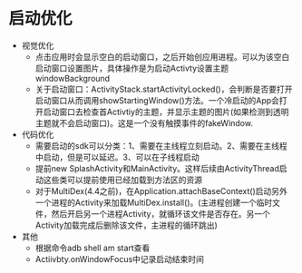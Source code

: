 # 启动优化
- 视觉优化
    - 点击应用时会显示空白的启动窗口，之后开始创应用进程。可以为该空白启动窗口设置图片，具体操作是为启动Activty设置主题windowBackground
    - 关于启动窗口：ActivityStack.startActivityLocked()，会判断是否要打开启动窗口从而调用showStartingWindow()方法。一个冷启动的App会打开启动窗口去检查首Activtiy的主题，并显示主题的图片(如果检测到透明主题就不会启动窗口)。这是一个没有触摸事件的fakeWindow.
- 代码优化
    - 需要启动的sdk可以分类：1、需要在主线程立刻启动。2、需要在主线程中启动，但是可以延迟。3、可以在子线程启动
    - 提前new SplashActivity和MainActivity。这样后续由ActivityThread启动这些类可以提前使用已经加载到方法区的资源
    - 对于MultiDex(4.4之前)，在Application.attachBaseContext()启动另外一个进程的Activity来加载MultiDex.install()。(主进程创建一个临时文件，然后开启另一个进程Activity，就循环该文件是否存在。另一个Activity加载完成后删除该文件，主进程的循环跳出)
- 其他
    - 根据命令adb shell am start查看
    - Actiivbty.onWindowFocus中记录启动结束时间